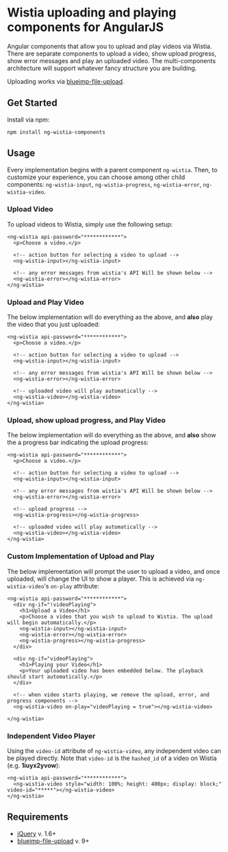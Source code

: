 # Wistia uploading and playing components for AngularJS


Angular components that allow you to upload and play videos via Wistia. There are separate components to upload a video, show upload progress, show error messages and play an uploaded video. The multi-components architecture will support whatever fancy structure you are building.

Uploading works via [blueimp-file-upload](https://github.com/blueimp/jQuery-File-Upload).

## Get Started

Install via npm:

    npm install ng-wistia-components

## Usage

Every implementation begins with a parent component `ng-wistia`. Then, to customize your experience, you can choose among other child components: `ng-wistia-input`, `ng-wistia-progress`, `ng-wistia-error`, `ng-wistia-video`.

### Upload Video

To upload videos to Wistia, simply use the following setup:

    <ng-wistia api-password="************">
      <p>Choose a video.</p>

      <!-- action button for selecting a video to upload -->
      <ng-wistia-input></ng-wistia-input>

      <!-- any error messages from wistia's API Will be shown below -->
      <ng-wistia-error></ng-wistia-error>
    </ng-wistia>

### Upload and Play Video

The below implementation will do everything as the above, and **also** play the video that you just uploaded:

    <ng-wistia api-password="************">
      <p>Choose a video.</p>

      <!-- action button for selecting a video to upload -->
      <ng-wistia-input></ng-wistia-input>

      <!-- any error messages from wistia's API Will be shown below -->
      <ng-wistia-error></ng-wistia-error>

      <!-- uploaded video will play automatically -->
      <ng-wistia-video></ng-wistia-video>
    </ng-wistia>

### Upload, show upload progress, and Play Video

The below implementation will do everything as the above, and **also** show the a progress bar indicating the upload progress:

    <ng-wistia api-password="************">
      <p>Choose a video.</p>

      <!-- action button for selecting a video to upload -->
      <ng-wistia-input></ng-wistia-input>

      <!-- any error messages from wistia's API Will be shown below -->
      <ng-wistia-error></ng-wistia-error>

      <!-- upload progress -->
      <ng-wistia-progress></ng-wistia-progress>

      <!-- uploaded video will play automatically -->
      <ng-wistia-video></ng-wistia-video>
    </ng-wistia>

### Custom Implementation of Upload and Play

The below implementation will prompt the user to upload a video, and once uploaded, will change the UI to show a player. This is achieved via `ng-wistia-video`'s `on-play` attribute:

    <ng-wistia api-password="************">
      <div ng-if="!videoPlaying">
        <h1>Upload a Video</h1>
        <p>Choose a video that you wish to upload to Wistia. The upload will begin automatically.</p>
        <ng-wistia-input></ng-wistia-input>
        <ng-wistia-error></ng-wistia-error>
        <ng-wistia-progress></ng-wistia-progress>
      </div>

      <div ng-if="videoPlaying">
        <h1>Playing your Video</h1>
        <p>Your uploaded video has been embedded below. The playback should start automatically.</p>
      </div>
      
      <!-- when video starts playing, we remove the upload, error, and progress components -->
      <ng-wistia-video on-play="videoPlaying = true"></ng-wistia-video>

    </ng-wistia>

### Independent Video Player

Using the `video-id` attribute of `ng-wistia-video`, any independent video can be played directly. Note that `video-id` is the `hashed_id` of a video on Wistia (e.g. **1iuyx2yvow**):

    <ng-wistia api-password="************">
      <ng-wistia-video style="width: 100%; height: 400px; display: block;" video-id="*****"></ng-wistia-video>
    </ng-wistia>


## Requirements

* [jQuery](https://jquery.com/) v. 1.6+
* [blueimp-file-upload](https://github.com/blueimp/jQuery-File-Upload) v. 9+








